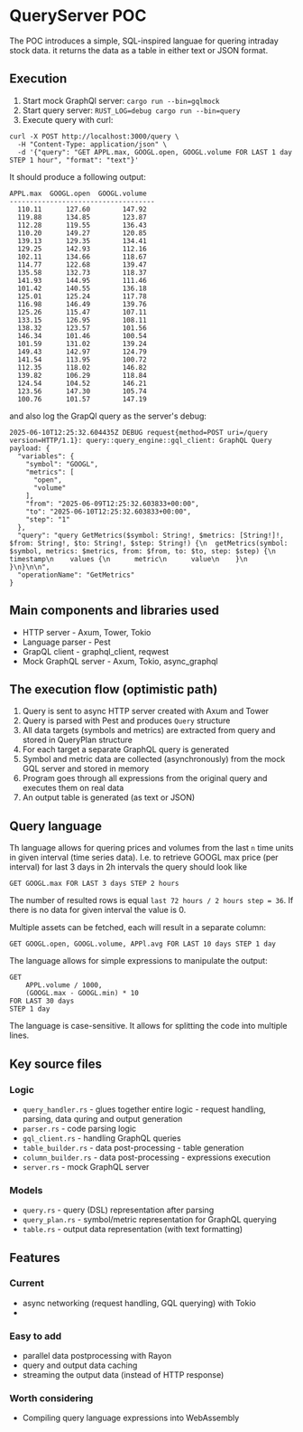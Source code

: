 # QueryServer POC

The POC introduces a simple, SQL-inspired languae for quering intraday stock data.
it returns the data as a table in either text or JSON format.


## Execution
1. Start mock GraphQl server: `cargo run --bin=gqlmock`
2. Start query server: `RUST_LOG=debug cargo run --bin=query`
3. Execute query with curl:
```
curl -X POST http://localhost:3000/query \
  -H "Content-Type: application/json" \
  -d '{"query": "GET APPL.max, GOOGL.open, GOOGL.volume FOR LAST 1 day STEP 1 hour", "format": "text"}'
```

It should produce a following output:

```
APPL.max  GOOGL.open  GOOGL.volume
------------------------------------
  110.11      127.60        147.92
  119.88      134.85        123.87
  112.28      119.55        136.43
  110.20      149.27        120.85
  139.13      129.35        134.41
  129.25      142.93        112.16
  102.11      134.66        118.67
  114.77      122.68        139.47
  135.58      132.73        118.37
  141.93      144.95        111.46
  101.42      140.55        136.18
  125.01      125.24        117.78
  116.98      146.49        139.76
  125.26      115.47        107.11
  133.15      126.95        108.11
  138.32      123.57        101.56
  146.34      101.46        100.54
  101.59      131.02        139.24
  149.43      142.97        124.79
  141.54      113.95        100.72
  112.35      118.02        146.82
  139.82      106.29        118.84
  124.54      104.52        146.21
  123.56      147.30        105.74
  100.76      101.57        147.19

```

and also log the GrapQl query as the server's debug:

```
2025-06-10T12:25:32.604435Z DEBUG request{method=POST uri=/query version=HTTP/1.1}: query::query_engine::gql_client: GraphQL Query payload: {
  "variables": {
    "symbol": "GOOGL",
    "metrics": [
      "open",
      "volume"
    ],
    "from": "2025-06-09T12:25:32.603833+00:00",
    "to": "2025-06-10T12:25:32.603833+00:00",
    "step": "1"
  },
  "query": "query GetMetrics($symbol: String!, $metrics: [String!]!, $from: String!, $to: String!, $step: String!) {\n  getMetrics(symbol: $symbol, metrics: $metrics, from: $from, to: $to, step: $step) {\n    timestamp\n    values {\n      metric\n      value\n    }\n  }\n}\n\n",
  "operationName": "GetMetrics"
}
```


## Main components and libraries used
- HTTP server - Axum, Tower, Tokio
- Language parser - Pest
- GrapQL client - graphql_client, reqwest
- Mock GraphQL server - Axum, Tokio, async_graphql


## The execution flow (optimistic path)
1. Query is sent to async HTTP server created with Axum and Tower
2. Query is parsed with Pest and produces `Query` structure
3. All data targets (symbols and metrics) are extracted from query and stored in QueryPlan structure
4. For each target a separate GraphQL query is generated
5. Symbol and metric data are collected (asynchronously) from the mock GQL server and stored in
   memory
6. Program goes through all expressions from the original query and executes them on real data
7. An output table is generated (as text or JSON)


## Query language

Th language allows for quering prices and volumes from the last `n` time units in given interval
(time series data). I.e. to retrieve GOOGL max price (per interval) for last 3 days in 2h intervals
the query should look like

```
GET GOOGL.max FOR LAST 3 days STEP 2 hours
```

The number of resulted rows is equal `last 72 hours / 2 hours step = 36`.
If there is no data for given interval the value is 0.

Multiple assets can be fetched, each will result in a separate column:

```
GET GOOGL.open, GOOGL.volume, APPl.avg FOR LAST 10 days STEP 1 day
```

The language allows for simple expressions to manipulate the output:

```
GET
    APPL.volume / 1000,
    (GOOGL.max - GOOGL.min) * 10
FOR LAST 30 days
STEP 1 day
```

The language is case-sensitive. It allows for splitting the code into multiple lines.


## Key source files

### Logic

- `query_handler.rs` - glues together entire logic - request handling, parsing, data quring and
output generation
- `parser.rs` - code parsing logic
- `gql_client.rs` - handling GraphQL queries
- `table_builder.rs` - data post-processing - table generation
- `column_builder.rs` - data post-processing - expressions execution
- `server.rs` - mock GraphQL server

### Models

- `query.rs` - query (DSL) representation after parsing
- `query_plan.rs` - symbol/metric representation for GraphQL querying
- `table.rs` - output data representation (with text formatting)


## Features

### Current

- async networking (request handling, GQL querying) with Tokio
-

### Easy to add

- parallel data postprocessing with Rayon
- query and output data caching
- streaming the output data (instead of HTTP response)

### Worth considering

- Compiling query language expressions into WebAssembly
